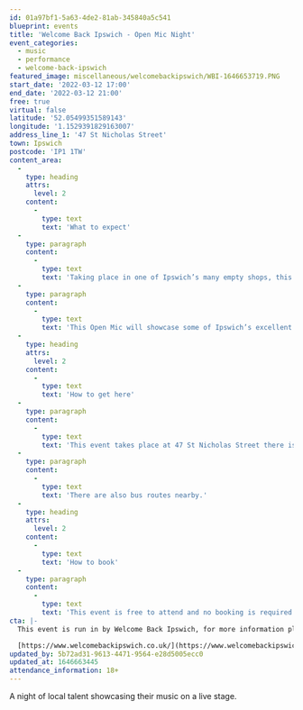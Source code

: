 ```yaml
---
id: 01a97bf1-5a63-4de2-81ab-345840a5c541
blueprint: events
title: 'Welcome Back Ipswich - Open Mic Night'
event_categories:
  - music
  - performance
  - welcome-back-ipswich
featured_image: miscellaneous/welcomebackipswich/WBI-1646653719.PNG
start_date: '2022-03-12 17:00'
end_date: '2022-03-12 21:00'
free: true
virtual: false
latitude: '52.05499351589143'
longitude: '1.1529391829163007'
address_line_1: '47 St Nicholas Street'
town: Ipswich
postcode: 'IP1 1TW'
content_area:
  -
    type: heading
    attrs:
      level: 2
    content:
      -
        type: text
        text: 'What to expect'
  -
    type: paragraph
    content:
      -
        type: text
        text: 'Taking place in one of Ipswich’s many empty shops, this is a chance to see how these empty spaces can be used in a variety of different ways. '
  -
    type: paragraph
    content:
      -
        type: text
        text: 'This Open Mic will showcase some of Ipswich’s excellent local talent on stage and also some of our local small businesses who will be using ChIp spaces in future. And just for fun, some very colourful and fun street performances too!'
  -
    type: heading
    attrs:
      level: 2
    content:
      -
        type: text
        text: 'How to get here'
  -
    type: paragraph
    content:
      -
        type: text
        text: 'This event takes place at 47 St Nicholas Street there is car parking two to three minute walk from the venue outside at Cardinal park.'
  -
    type: paragraph
    content:
      -
        type: text
        text: 'There are also bus routes nearby.'
  -
    type: heading
    attrs:
      level: 2
    content:
      -
        type: text
        text: 'How to book'
  -
    type: paragraph
    content:
      -
        type: text
        text: 'This event is free to attend and no booking is required.'
cta: |-
  This event is run in by Welcome Back Ipswich, for more information please visit:

  [https://www.welcomebackipswich.co.uk/](https://www.welcomebackipswich.co.uk/)
updated_by: 5b72ad31-9613-4471-9564-e28d5005ecc0
updated_at: 1646663445
attendance_information: 18+
---
```

A night of local talent showcasing their music on a live stage.